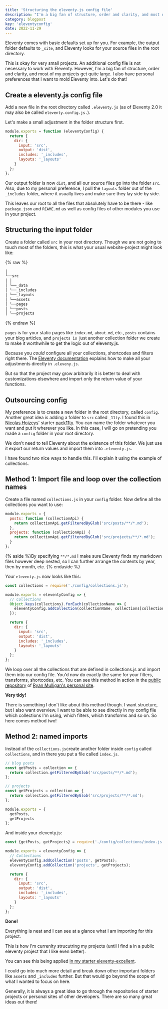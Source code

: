 ```yaml
---
title: 'Structuring the eleventy.js config file'
description: "I'm a big fan of structure, order and clarity, and most of my projects get quite large. I also have personal preferences that I want to mold Eleventy into. Let's do that!"
category: blogpost
key: 'eleventyconfig'
date: 2022-11-29
---
```


Eleventy comes with basic defaults set up for you. For example, the output folder defaults to `_site`, and Eleventy looks for your source files in the root directory.

This is okay for very small projects. An additional config file is not necessary to work with Eleventy. However, I'm a big fan of structure, order and clarity, and most of my projects get quite large. I also have personal preferences that I want to mold Eleventy into. Let's do that!

## Create a eleventy.js config file

Add a new file in the root directory called `.eleventy.js` (as of Eleventy 2.0 it may also be called `eleventy.config.js.`).

Let's make a small adjustment in the folder structure first.

```js
module.exports = function (eleventyConfig) {
  return {
    dir: {
      input: 'src',
      output: 'dist',
      includes: '_includes',
      layouts: '_layouts'
    }
  };
};
```

Our output folder is now `dist`, and all our source files go into the folder `src`.
Also, due to my personal preference, I pull the `layouts` folder out of the `_includes` folder, where it usually lives and make sure they lay side by side.

This leaves our root to all the files that absolutely have to be there - like `package.json` and `REAME.md` as well as config files of other modules you use in your project.

## Structuring the input folder

Create a folder called `src` in your root directory.
Though we are not going to touch most of the folders, this is what your usual website-project might look like:

{% raw %}

```md
│
└──src
│ │
│ └──_data
│ └──_includes
│ └──_layouts
│ └──assets
│ └──pages
│ └──posts
│ └──projects
```

{% endraw %}

`pages` is for your static pages like `index.md`, `about.md`, etc., `posts` contains your blog articles, and `projects is `just another collection folder we create to make it worthwhile to get the logic out of eleventy.js.

Because you _could_ configure all your collections, shortcodes and filters right there. The [Eleventy documentation](https://www.11ty.dev/docs/config/) explains how to make all your adjustments directly in `.eleveny.js`.

But so that the project may grow arbitrarily it is better to deal with customizations elsewhere and import only the return value of your functions.

## Outsourcing config

My preference is to create a new folder in the root directory, called `config`.
Another great idea is adding a folder to `src` called `_11ty`. I found this in [Nicolas Hoizeys](https://nicolas-hoizey.com/)' starter [pack11ty](https://github.com/nhoizey/pack11ty/tree/master/src). You can name the folder whatever you want and put it wherever you like.
In this case, I will go on pretending you made a `config` folder in your root directory.

We don't need to tell Eleventy about the existence of this folder. We just use it export our return values and import them into `.eleventy.js`.

I have found two nice ways to handle this. I'll explain it using the example of collections.

## Method 1: Import file and loop over the collection names

Create a file named `collections.js` in your `config` folder.
Now define all the collections you want to use:

```js
module.exports = {
  posts: function (collectionApi) {
    return collectionApi.getFilteredByGlob('src/posts/**/*.md');
  },
  projects: function (collectionApi) {
    return collectionApi.getFilteredByGlob('src/projects/**/*.md');
  }
};
```

{% aside %}By specifying `**/*.md` I make sure Eleventy finds my markdown files however deep nested, so I can further arrange the contents by year, then by month, etc.
{% endaside %}

Your `eleventy.js` now looks like this:

```js
const collections = require('./config/collections.js');

module.exports = eleventyConfig => {
  // Collections
  Object.keys(collections).forEach(collectionName => {
    eleventyConfig.addCollection(collectionName, collections[collectionName]);
  });

  return {
    dir: {
      input: 'src',
      output: 'dist',
      includes: '_includes',
      layouts: '_layouts'
    }
  };
};
```

We loop over all the collections that are defined in collections.js and import them into our config file. You'd now do exactly the same for your filters, transforms, shortcodes, etc.
You can see this method in action in the [public repository](https://github.com/hexagoncircle/ryan-mulligan-dev/blob/main/.eleventy.js) of [Ryan Mulligan's personal site](https://ryanmulligan.dev/).

**Very tidy!**

There is something I don't like about this method though.
I want structure, but I also want overview. I want to be able to see directly in my config file which collections I'm using, which filters, which transforms and so on. So here comes method two!

## Method 2: named imports

Instead of the `collections.js`create another folder inside `config` called `collections`, and in there you put a file called `index.js`.

```js
// blog posts
const getPosts = collection => {
  return collection.getFilteredByGlob('src/posts/**/*.md');
};

// projects
const getProjects = collection => {
  return collection.getFilteredByGlob('src/projects/**/*.md');
};

module.exports = {
  getPosts,
  getProjects
};
```

And inside your eleventy.js:

```js
const {getPosts, getProjects} = require('./config/collections/index.js');

module.exports = eleventyConfig => {
  // Collections
  eleventyConfig.addCollection('posts', getPosts);
  eleventyConfig.addCollection('projects', getProjects);

  return {
    dir: {
      input: 'src',
      output: 'dist',
      includes: '_includes',
      layouts: '_layouts'
    }
  };
};
```

**Done!**

Everything is neat and I can see at a glance what I am importing for this project.

This is how I'm currenlty strucutring my projects (until I find a in a public eleventy project that I like even better).

You can see this being applied [in my starter eleventy-excellent](https://github.com/madrilene/eleventy-excellent/blob/main/.eleventy.js).

I could go into much more detail and break down other important folders like `assets` and `_includes` further. But that would go beyond the scope of what I wanted to focus on here.

Generally, it is always a great idea to go through the repositories of starter projects or personal sites of other developers.
There are so many great ideas out there!
